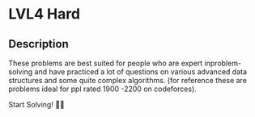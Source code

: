 # LVL4 Hard

## Description
These problems are best suited for people who are expert inproblem-solving and have practiced a lot of questions on various advanced data structures and some quite complex algorithms. (for reference these are problems ideal for ppl rated 1900 -2200 on codeforces).

Start Solving! 🎉🎉